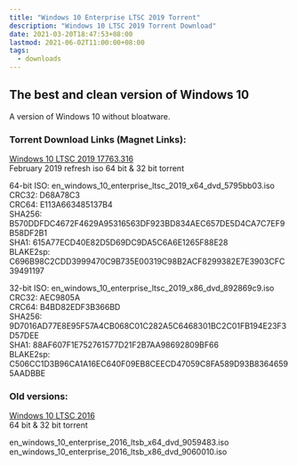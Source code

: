 ```yaml
---
title: "Windows 10 Enterprise LTSC 2019 Torrent"
description: "Windows 10 LTSC 2019 Torrent Download"
date: 2021-03-20T18:47:53+08:00
lastmod: 2021-06-02T11:00:00+08:00
tags:
  - downloads
---
```

## The best and clean version of Windows 10

A version of Windows 10 without bloatware.

### Torrent Download Links (Magnet Links):

[Windows 10 LTSC 2019 17763.316](magnet:?xt=urn:btih:527ED958E7B901B78BC260DD0BB7364C71D7D403)\
February 2019 refresh iso 64 bit & 32 bit torrent

64-bit ISO: en_windows_10_enterprise_ltsc_2019_x64_dvd_5795bb03.iso\
CRC32: D68A78C3\
CRC64: E113A663485137B4\
SHA256: B570DDFDC4672F4629A95316563DF923BD834AEC657DE5D4CA7C7EF9B58DF2B1\
SHA1: 615A77ECD40E82D5D69DC9DA5C6A6E1265F88E28\
BLAKE2sp: C696B98C2CDD3999470C9B735E00319C98B2ACF8299382E7E3903CFC39491197

32-bit ISO: en_windows_10_enterprise_ltsc_2019_x86_dvd_892869c9.iso\
CRC32: AEC9805A\
CRC64: B4BD82EDF3B366BD\
SHA256: 9D7016AD77E8E95F57A4CB068C01C282A5C6468301BC2C01FB194E23F3D57DEE\
SHA1: 88AF607F1E752761577D21F2B7AA98692809BF66\
BLAKE2sp: C506CC1D3B96CA1A16EC640F09EB8CEECD47059C8FA589D93B83646595AADBBE

### Old versions:

[Windows 10 LTSC 2016](magnet:?xt=urn:btih:FCFE32A99B765C178E894BDF6C2FBE95D3683145)\
64 bit & 32 bit torrent

en_windows_10_enterprise_2016_ltsb_x64_dvd_9059483.iso\
en_windows_10_enterprise_2016_ltsb_x86_dvd_9060010.iso
